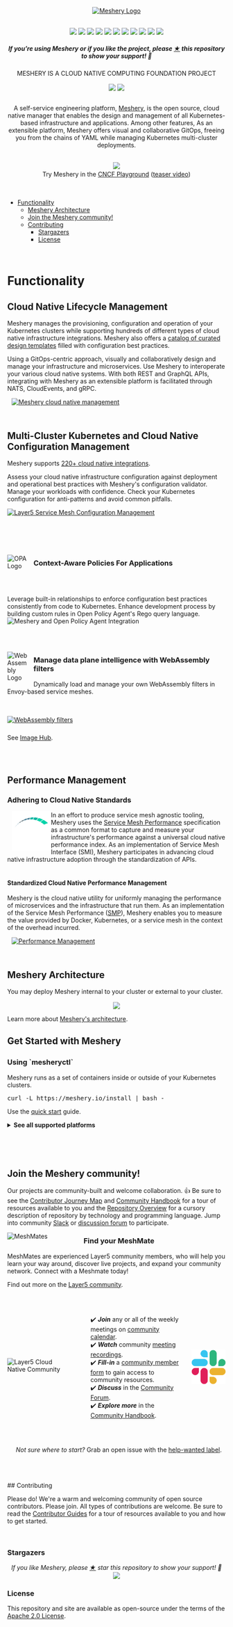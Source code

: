 
<p style="text-align:center;" align="center"><a href="https://layer5.io/meshery"><picture>
 <source media="(prefers-color-scheme: dark)" srcset="https://raw.githubusercontent.com/meshery/meshery/master/.github/assets/images/readme/meshery-logo-light-text-side.svg">
 <source media="(prefers-color-scheme: light)" srcset="https://raw.githubusercontent.com/meshery/meshery/master/.github/assets/images/readme/meshery-logo-dark-text-side.svg">
<img src="https://raw.githubusercontent.com/meshery/meshery/master/.github/assets/images/readme/meshery-logo-dark-text-side.svg"
alt="Meshery Logo" width="70%" /></picture></a><br /><br /></p>
<p align="center">
<a href="https://hub.docker.com/r/layer5/meshery" alt="Docker pulls">
  <img src="https://img.shields.io/docker/pulls/layer5/meshery.svg" /></a>
<a href="https://github.com/issues?q=is%3Aopen+is%3Aissue+archived%3Afalse+org%3Alayer5io+org%3Ameshery+org%3Aservice-mesh-performance+org%3Aservice-mesh-patterns+org%3A+label%3A%22help+wanted%22+" alt="GitHub issues by-label">
  <img src="https://img.shields.io/github/issues/layer5io/meshery/help%20wanted.svg?color=informational" /></a>
<a href="https://github.com/meshery/meshery/blob/master/LICENSE" alt="LICENSE">
  <img src="https://img.shields.io/github/license/meshery/meshery?color=brightgreen" /></a>
<a href="https://artifacthub.io/packages/helm/meshery/meshery" alt="Artifact Hub Meshery">
  <img src="https://img.shields.io/endpoint?color=brightgreen&label=Helm%20Chart&style=plastic&url=https%3A%2F%2Fartifacthub.io%2Fbadge%2Frepository%2Fartifact-hub" /></a>  
<a href="https://goreportcard.com/report/github.com/meshery/meshery" alt="Go Report Card">
  <img src="https://goreportcard.com/badge/github.com/meshery/meshery" /></a>
<a href="https://github.com/meshery/meshery/actions" alt="Build Status">
  <img src="https://img.shields.io/github/actions/workflow/status/meshery/meshery/release-drafter.yml" /></a>
<a href="https://bestpractices.coreinfrastructure.org/projects/3564" alt="CLI Best Practices">
  <img src="https://bestpractices.coreinfrastructure.org/projects/3564/badge" /></a>
<a href="http://discuss.meshery.io" alt="Discuss Users">
  <img src="https://img.shields.io/discourse/users?label=discuss&logo=discourse&server=https%3A%2F%2Fdiscuss.layer5.io" /></a>
<a href="https://slack.meshery.io" alt="Join Slack">
  <img src="https://img.shields.io/badge/Slack-@layer5.svg?logo=slack" /></a>
<a href="https://twitter.com/intent/follow?screen_name=mesheryio" alt="Twitter Follow">
  <img src="https://img.shields.io/twitter/follow/mesheryio.svg?label=Follow+Meshery&style=social" /></a>
<a href="https://github.com/meshery/meshery/releases" alt="Meshery Downloads">
  <img src="https://img.shields.io/github/downloads/meshery/meshery/total" /></a>  
<!-- <a href="https://app.fossa.com/projects/git%2Bgithub.com%2Fmeshery%2Fmeshery?ref=badge_shield" alt="License Scan Report">
  <img src="https://app.fossa.com/api/projects/git%2Bgithub.com%2Fmeshery%2Fmeshery.svg?type=shield"/></a>  
  -->
</p>

<h5><p align="center"><i>If you’re using Meshery or if you like the project, please <a href="https://github.com/meshery/meshery/stargazers">★</a> this repository to show your support! 🤩</i></p></h5>
<p align="center" >
MESHERY IS A CLOUD NATIVE COMPUTING FOUNDATION PROJECT
</p>

<div align="center" width="100%">
<img src=".github/assets/images/readme/cncf-white.svg#gh-dark-mode-only" width="30%" align="center" />
<img src=".github/assets/images/readme/cncf-black.svg#gh-light-mode-only" width="30%" align="center" />
</div>
<br />
<p align="center">
A self-service engineering platform, <a href="https://meshery.io">Meshery</a>, is the open source, cloud native manager that enables the design and management of all Kubernetes-based infrastructure and applications. Among other features,  As an extensible platform, Meshery offers visual and collaborative GitOps, freeing you from the chains of YAML while managing Kubernetes multi-cluster deployments.
</p>
<br />

<!-- [Meshery](https://meshery.io) is the cloud native management plane offering lifecycle, configuration, and performance management of Kubernetes, service meshes, and your workloads. -->
<div align="center" width="100%">
<a href="https://youtu.be/Do7htKrRzDA"><img src="https://play.meshery.io/static/media/meshery-playground-meshmap.5242722a8cd9c3855f42.png" width="800px" /></a>
 <br />Try Meshery in the <a href="https://play.meshery.io">CNCF Playground</a> (<a href="https://youtu.be/Do7htKrRzDA">teaser video</a>)
</div>

<br />
<br />

- [Functionality](#functionality)
  - [Meshery Architecture](#meshery-architecture)
  - [Join the Meshery community!](#join-the-meshery-community)
  - [Contributing](#contributing)
    - [Stargazers](#stargazers)
    - [License](#license)

<!-- <p style="clear:both;">&nbsp;</p>
<a href="https://meshery.io"><picture>
  <source media="(prefers-color-scheme: dark)" srcset="https://raw.githubusercontent.com/meshery/meshery/master/.github/assets/images/readme/meshery-logo-light-text-side.svg">
  <source media="(prefers-color-scheme: light)" srcset="https://raw.githubusercontent.com/meshery/meshery/master/.github/assets/images/readme/meshery-logo-dark-text-side.svg">
  <img alt="Meshery - the Cloud Native Manager" src="https://raw.githubusercontent.com/meshery/meshery/master/.github/assets/images/readme/meshery-logo-dark-text-side.svg" align="left" width="45%">
  </picture></a> 
<a href="https://meshery.io">
<h3 style="margin:auto;"><br /><br />
  <a href="https://docs.google.com/presentation/d/14kxjwYSJ_FyE3K_6CDEd6oq2kqwn0OSE8RDJ4H-KlKU/edit?usp=sharing"><center><i>Project Overview Presentation</i></center></a>
  <br /><br /><br />
</h3> -->
<p style="clear:both;">&nbsp;</p>

# Functionality<a name="functionality"></a>

<p style="clear:both;">
<h2>Cloud Native Lifecycle Management</h2>
Meshery manages the provisioning, configuration and operation of your Kubernetes clusters while supporting hundreds of different types of cloud native infrastructure integrations. Meshery also offers a <a href="https://meshery.io/catalog">catalog of curated design templates</a> filled with configuration best practices.

Using a GitOps-centric approach, visually and collaboratively design and manage your infrastructure and microservices. Use Meshery to interoperate your various cloud native systems. With both REST and GraphQL APIs, integrating with Meshery as an extensible platform is facilitated through NATS, CloudEvents, and gRPC.

<a href="https://www.youtube.com/watch?v=034nVaQUyME"><img alt="Meshery cloud native management" src="https://raw.githubusercontent.com/meshery/meshery/master/.github/assets/images/readme/meshmap.gif"  style="margin-left:10px; margin-bottom:10px;" width="100%" align="center" /></a>
<br /><br />
</p>

<p style="clear:both;">
 
<h2>Multi-Cluster Kubernetes and Cloud Native Configuration Management</h2>
<p>Meshery supports <a href="https://meshery.io/integrations">220+ cloud native integrations</a>.</p>

<!-- 
<h3><a name="iac"></a>Supported Cloud Native Infrastructure and Applications</h3>

<details>
  <summary><strong>See all of Meshery's pluggable adapters</strong></summary>
<div class="container flex">
  <div class="text editable">
    <p>Meshery adapters provision, configure, and manage their respective cloud native infrastructure.
      <table class="adapters">
        <thead style="display:none;">
          <th>Status</th>
          <th>Adapter</th>
        </thead>
        <tbody>
        <tr>
          <td style="width:30%" rowspan="11" class="stable-adapters">stable</td>
        </tr>
        <tr>
          <td><a href="https://github.com/layer5io/meshery-istio">
            <img src='https://docs.meshery.io/assets/img/service-meshes/istio.svg' alt='Meshery Adapter for Istio Service Mesh' align="middle" hspace="10px" vspace="5px" height="30px" /> Meshery adapter for Istio</a>
          </td>
        </tr>
        <tr>
          <td><a href="https://github.com/layer5io/meshery-linkerd">
            <img src='https://docs.meshery.io/assets/img/service-meshes/linkerd.svg' alt='Linkerd' align="middle" hspace="5px" vspace="5px" height="30px" width="30px" /> Meshery adapter for Linkerd</a>
          </td>
        </tr>
        <tr>
          <td><a href="https://github.com/meshery/meshery-cilium">
            <img src='https://docs.meshery.io/assets/img/service-meshes/cilium.svg' alt='Cilium Service mesh' align="middle" hspace="5px" vspace="5px" height="30px" width="30px" />Meshery Adapter for Cilium Service Mesh</a>
          </td>
        </tr>
        <tr>
          <td><a href="https://github.com/layer5io/meshery-consul">
            <img src='https://docs.meshery.io/assets/img/service-meshes/consul.svg' alt='Consul Connect' align="middle" hspace="5px" vspace="5px" height="30px" width="30px" /> Meshery adapter for Consul</a>
          </td>
        </tr>
        <tr>
          <td><a href="https://github.com/layer5io/meshery-octarine">
            <img src='https://docs.meshery.io/assets/img/service-meshes/octarine.svg' alt='Octarine Service Mesh' align="middle" hspace="5px" vspace="5px" height="30px" width="30px" />Meshery adapter for Octarine**</a>
          </td>
        </tr>
        <tr>
          <td><a href="https://github.com/layer5io/meshery-nsm">
            <img src='https://docs.meshery.io/assets/img/service-meshes/nsm.svg' alt='Network Mesh' align="middle" hspace="5px" vspace="5px" height="30px" width="30px" />Meshery adapter for Network Service Mesh</a>
          </td>
        </tr>
         <tr>
           <td><a href="https://github.com/layer5io/meshery-kuma">
             <img src='https://docs.meshery.io/assets/img/service-meshes/kuma.svg' alt='Kuma Service Mesh' align="middle" hspace="5px" vspace="5px" height="30px" width="30px" />Meshery adapter for Kuma</a>
           </td>
        </tr>
          <tr>
          <td><a href="https://github.com/layer5io/meshery-osm">
            <img src='https://docs.meshery.io/assets/img/service-meshes/osm.svg' alt='Open Service Mesh' align="middle" hspace="5px" vspace="5px" height="30px" width="30px" />Meshery adapter for Open Service Mesh</a>
          </td>
        </tr>
        <tr>
          <td><a href="https://github.com/layer5io/meshery-traefik-mesh">
            <img src='https://docs.meshery.io/assets/img/service-meshes/traefik-mesh.svg' alt='Traefik Service Mesh' align="middle" hspace="5px" vspace="5px" height="30px" width="30px" />Meshery adapter for Traefik Mesh</a>
          </td>
        </tr>
        <tr>
          <td><a href="https://github.com/meshery/meshery-nginx-sm">
            <img src='https://docs.meshery.io/assets/img/service-meshes/nginx-sm.svg' alt='NGINX Service Mesh' align="middle" hspace="5px" vspace="5px" height="30px" width="30px" />Meshery adapter for NGINX Service Mesh</a>
          </td>
        </tr>          
        <tr><td colspan="2" class="stable-adapters"></td></tr>
        <tr>
          <td rowspan="3" class="beta-adapters">beta</td>
        </tr>
         <tr>
          <td><a href="https://github.com/layer5io/meshery-cpx">
            <img src='https://docs.meshery.io/assets/img/service-meshes/citrix.svg' alt='Citrix CPX Service Mesh' align="middle" hspace="5px" vspace="5px" height="30px" width="30px" />Meshery adapter for Citrix CPX**</a>
          </td>
        </tr>
        <tr>
          <td><a href="https://github.com/meshery/meshery-app-mesh">
            <img src='https://docs.meshery.io/assets/img/service-meshes/app-mesh.svg' alt='AWS App Mesh Service Mesh' align="middle" hspace="5px" vspace="5px" height="30px" width="30px" />Meshery adapter for App Mesh</a>
          </td>
        </tr>
        <tr><td colspan="2" class="beta-adapters"></td></tr>
        <tr>
          <td rowspan="3" class="alpha-adapters">alpha</td>
        </tr>
        <tr>
          <td><a href="https://github.com/meshery/meshery-tanzu-sm">
            <img src='https://docs.meshery.io/assets/img/service-meshes/tanzu.svg' alt='Tanzu Service Mesh' align="middle" hspace="5px" vspace="5px" height="30px" width="30px" />Meshery adapter for Tanzu SM</a>
          </td>
        </tr>
        <tr><td colspan="2" class="alpha-adapters"></td></tr>
        </tbody>
    </table>
   ** Deprecated
  </p>
 </div>
</div>
</details>
<p style="clear:both;">&nbsp;</p> -->

Assess your cloud native infrastructure configuration against deployment and operational best practices with Meshery's configuration validator. Manage your workloads with confidence. Check your Kubernetes configuration for anti-patterns and avoid common pitfalls.

<a href="https://docs.meshery.io/assets/img/readme/meshery_lifecycle_management.png"><img alt="Layer5 Service Mesh Configuration Management" src="https://docs.meshery.io/assets/img/readme/meshery_lifecycle_management.png"  style="margin-right:10px;margin-bottom:10px;" width="100%" align="center"/></a>
<br /><br />

</p>
<br /><br />
<p style="clear:both;">

<img alt="OPA Logo" src=".github/assets/images/readme/opa-logo.svg" style="margin-right:10px;" width="10%" align="left" />
<h3>Context-Aware Policies For Applications</h3>
<br /><br />
<p>Leverage built-in relationships to enforce configuration best practices consistently from code to Kubernetes. Enhance development process by building custom rules in Open Policy Agent's Rego query language.
<img alt="Meshery and Open Policy Agent Integration" src=".github/assets/images/readme/meshery-policies-2.png" style="margin-right:10px;" width="70%" />
</p>
<br /><br />
<p style="clear:both;">

<img alt="WebAssembly Logo" src="https://docs.meshery.io/assets/img/readme/webassembly_logo.svg" style="margin-right:10px;" width="10%" align="left" />
<h3> Manage data plane intelligence with WebAssembly filters </h3>
<p>Dynamically load and manage your own WebAssembly filters in Envoy-based service meshes.</p>
<br /><br />
<a href=".github/assets/images/readme/meshery-wasm.png"><img alt="WebAssembly filters" src=".github/assets/images/readme/meshery-wasm.png"  style="margin-right:10px; margin-bottom:10px;" width="70%" /></a>
<p>See <a href="https://github.com/layer5io/image-hub">Image Hub</a>.</p>
</p>
<br /><br />

<h2>Performance Management</h2>

<h3>Adhering to Cloud Native Standards</h3>

<picture align="left">
  <source media="(prefers-color-scheme: dark)" srcset="https://raw.githubusercontent.com/layer5io/layer5/master/src/assets/images/service-mesh-performance/stacked/smp-light-text.svg"  width="18%" align="left" style="margin-left:10px;" />
  <img alt="Shows an illustrated light mode meshery logo in light color mode and a dark mode meshery logo dark color mode." src="https://raw.githubusercontent.com/layer5io/layer5/master/src/assets/images/service-mesh-performance/stacked/smp-light-text.svg" width="18%" align="left" style="margin-left:10px;" />
</picture>

In an effort to produce service mesh agnostic tooling, Meshery uses the <a href="https://smp-spec.io">Service Mesh Performance</a> specification as a common format to capture and measure your infrastructure's performance against a universal cloud native performance index. As an implementation of Service Mesh Interface (SMI), Meshery participates in advancing cloud native infrastructure adoption through the standardization of APIs.
<br /><br />
<p style="clear:both;">

<!-- <a href="https://raw.githubusercontent.com/layer5io/meshery/master/assets/img/readme/Meshery-Grafana-Charts.png"><img alt="Meshery Grafana Boards" src="https://docs.meshery.io/assets/img/readme/Meshery-Grafana-Charts.png" style="padding-top:10px;margin-left:10px;" width="45%" align="right" /></a> -->

<h4>Standardized Cloud Native Performance Management</h4>

Meshery is the cloud native utility for uniformly managing the performance of microservices and the infrastructure that run them. As an implementation of the Service Mesh Performance ([SMP](https://smp-spec.io/)), Meshery enables you to measure the value provided by Docker, Kubernetes, or a service mesh in the context of the overhead incurred.

<a href="https://raw.githubusercontent.com/meshery/meshery/master/.github/assets/images/smp/service-mesh-performance-example.gif"><img alt="Performance Management" src="https://raw.githubusercontent.com/meshery/meshery/master/.github/assets/images/smp/service-mesh-performance-example.gif" style="margin-left:10px;margin-bottom:10px;" width="100%" align="center" /></a>
<br /><br />

</p>

## Meshery Architecture

You may deploy Meshery internal to your cluster or external to your cluster.

<p align="center"><a href="https://raw.githubusercontent.com/meshery/meshery/master/docs/assets/img/architecture/Meshery-client-architecture.svg"><img src="https://docs.meshery.io/assets/img/readme/Meshery-client-architecture.svg" width="90%" align="center" /></a></p>
Learn more about <a href="https://docs.meshery.io/architecture">Meshery's architecture</a>.
<h2><a name="running"></a>Get Started with Meshery</h2>
<p style="clear:both;"></p>
<!-- <img alt="Control Kubernetes and your workloads with mesheryctl" src=".github/assets/images/readme/mesheryctl.png"  style="margin-left:10px; margin-bottom:10px;" width="50%" align="right" /> -->
<h3>Using `mesheryctl`</h3>
<p>Meshery runs as a set of containers inside or outside of your Kubernetes clusters.</p>
<pre>curl -L https://meshery.io/install | bash -</pre>
<p>Use the <a href="https://docs.meshery.io/installation/quick-start">quick start</a> guide.</p>
<details>
  <summary><strong>See all supported platforms</strong></summary>

See the [getting started](https://meshery.io/#getting-started) section to quickly deploy Meshery on any of these supported platforms:
| Platform                                                                                                                                                                                                                             | Supported?  |
| ------------------------------------------------------------------------------------------------------------------------------------------------------------------------------------------------------------------------------------ | :---------: |
| <img src="https://docs.meshery.io/assets/img/platforms/docker.svg" width="20" height="20" vertical-align="middle" /> [Docker](https://docs.meshery.io/installation/docker)                                                 |     ✔️      |
| &nbsp;&nbsp;&nbsp; <img src="https://docs.meshery.io/assets/img/platforms/docker.svg" width="20" height="20" vertical-align="middle" /> [Docker - Docker App](https://docs.meshery.io/installation/docker)                 |     ✔️      |
| &nbsp;&nbsp;&nbsp; <img src="https://docs.meshery.io/assets/img/platforms/docker.svg" width="20" height="20" vertical-align="middle" /> [Docker - Docker Extension](https://docs.meshery.io/installation/docker/docker-extensiongit) |     ✔️      |
| <img src="https://docs.meshery.io/assets/img/platforms/kubernetes.svg" width="20" height="20" vertical-align="middle" /> [Kubernetes](https://docs.meshery.io/installation/kubernetes)                                     |     ✔️      |
| &nbsp;&nbsp;&nbsp; <img src="https://docs.meshery.io/assets/img/platforms/aks.svg" width="20" height="20" vertical-align="middle" /> [Kubernetes - AKS](https://docs.meshery.io/installation/kubernetes/aks)                          |     ✔️      |
| &nbsp;&nbsp;&nbsp; <img src="https://docs.meshery.io/assets/img/platforms/docker.svg" width="20" height="20" vertical-align="middle" /> [Kubernetes - Docker Desktop](https://docs.meshery.io/installation#mac-or-linux)             |     ✔️      |
| &nbsp;&nbsp;&nbsp; <img src="https://docs.meshery.io/assets/img/platforms/eks.png" width="20" height="20" vertical-align="middle" /> [Kubernetes - EKS](https://docs.meshery.io/installation/kubernetes/eks)                          |     ✔️      |
| &nbsp;&nbsp;&nbsp; <img src="https://docs.meshery.io/assets/img/platforms/gke.png" width="20" height="20" vertical-align="middle" /> [Kubernetes - GKE](https://docs.meshery.io/installation/kubernetes/gke)                          |     ✔️      |
| &nbsp;&nbsp;&nbsp; <img src="https://docs.meshery.io/assets/img/platforms/helm.svg" width="20" height="20" vertical-align="middle" /> [Kubernetes - Helm](https://docs.meshery.io/installation/kubernetes/helm)      |     ✔️      |
| &nbsp;&nbsp;&nbsp; <img src="https://docs.meshery.io/assets/img/platforms/kind.png" width="20" height="20" vertical-align="middle" /> [Kubernetes - kind](https://docs.meshery.io/installation/kubernetes/kind)                       |     ✔️      |
| &nbsp;&nbsp;&nbsp; <img src="https://docs.meshery.io/assets/img/platforms/minikube.png" width="20" height="20" vertical-align="middle" /> [Kubernetes - Minikube](https://docs.meshery.io/installation/kubernetes/minikube)           |     ✔️      |
| &nbsp;&nbsp;&nbsp; <img src="https://docs.meshery.io/assets/img/platforms/openshift.svg" width="20" height="20" vertical-align="middle" /> Kubernetes - OpenShift                                                                    | In Progress |
| <img src="https://docs.meshery.io/assets/img/platforms/linux.svg" width="20" height="20" vertical-align="middle" /> [Linux](https://docs.meshery.io/installation#mac-or-linux)                                                       |     ✔️      |
| <img src="https://docs.meshery.io/assets/img/platforms/apple.svg" width="20" height="20" vertical-align="middle" /> [Mac](https://docs.meshery.io/installation#mac-or-linux)                                                         |     ✔️      |
| &nbsp;&nbsp;&nbsp; <img src="https://docs.meshery.io/assets/img/platforms/homebrew.png" width="20" height="20" vertical-align="middle" /> [Mac - Homebrew](https://docs.meshery.io/installation#mac-or-linux)                        |     ✔️      |
| <img src="https://docs.meshery.io/assets/img/platforms/wsl2.png" width="20" height="20" vertical-align="middle" /> [Windows](https://docs.meshery.io/installation#windows)                                                           |     ✔️      |
| &nbsp;&nbsp;&nbsp; [Scoop](https://docs.meshery.io/installation#windows)                                                                                                                                                             |     ✔️      |
| &nbsp;&nbsp;&nbsp; <img src="https://docs.meshery.io/assets/img/platforms/wsl2.png" width="20" height="20" vertical-align="middle" /> [WSL2](https://docs.meshery.io/installation/platforms/windows#wsl2)                            |     ✔️      |
| <img src="https://docs.meshery.io/assets/img/platforms/raspberry-pi.png" width="20" height="20" vertical-align="middle" /> Raspberry Pi                                                                                              | In Progress |

[Meshery documentation](https://docs.meshery.io/installation) offers thorough installation guides for your platform of choice.
 </details>
 
<p style="clear:both;">&nbsp;</p>


<div>&nbsp;</div>

## Join the Meshery community!

<a name="contributing"></a><a name="community"></a>
Our projects are community-built and welcome collaboration. 👍 Be sure to see the <a href="https://layer5.io/community/newcomers">Contributor Journey Map</a> and <a href="https://layer5.io/community/handbook">Community Handbook</a> for a tour of resources available to you and the <a href="https://layer5.io/community/handbook/repository-overview">Repository Overview</a> for a cursory description of repository by technology and programming language. Jump into community <a href="https://slack.meshery.io">Slack</a> or <a href="http://discuss.meshery.io">discussion forum</a> to participate.

<p style="clear:both;">
<a href ="https://layer5.io/community"><img alt="MeshMates" src=".github/assets/images/readme/layer5-community-sign.png" style="margin-right:36px; margin-bottom:7px;" width="140px" align="left" /></a>
<h3>Find your MeshMate</h3>

<p>MeshMates are experienced Layer5 community members, who will help you learn your way around, discover live projects, and expand your community network. Connect with a Meshmate today!</p>
Find out more on the <a href="https://layer5.io/community#meshmate">Layer5 community</a>. <br />

</p>
<br /><br />
<div style="display: flex; justify-content: center; align-items:center;">
<div>
<a href="https://meshery.io/community"><img alt="Layer5 Cloud Native Community" src="https://docs.meshery.io/assets/img/readme/community.png" width="140px" style="margin-right:36px; margin-bottom:7px;" width="140px" align="left"/></a>
</div>
<div style="width:60%; padding-left: 16px; padding-right: 16px">
<p>
✔️ <em><strong>Join</strong></em> any or all of the weekly meetings on <a href="https://meshery.io/calendar">community calendar</a>.<br />
✔️ <em><strong>Watch</strong></em> community <a href="https://www.youtube.com/playlist?list=PL3A-A6hPO2IMPPqVjuzgqNU5xwnFFn3n0">meeting recordings</a>.<br />
✔️ <em><strong>Fill-in</strong></em> a <a href="https://layer5.io/newcomers">community member form</a> to gain access to community resources.
<br />
✔️ <em><strong>Discuss</strong></em> in the <a href="http://discuss.meshery.io">Community Forum</a>.<br />
✔️ <em><strong>Explore more</strong></em> in the <a href="https://layer5.io/community/handbook">Community Handbook</a>.<br />
</p>
</div><br /><br />
<div>
<a href="https://slack.meshery.io">
<picture>
  <source media="(prefers-color-scheme: dark)" srcset="https://raw.githubusercontent.com/meshery/meshery/master/.github/assets/images/readme/slack.svg"  width="110px" />
  <source media="(prefers-color-scheme: light)" srcset="https://raw.githubusercontent.com/meshery/meshery/master/.github/assets/images/readme/slack.svg" width="110px" />
  <img alt="Shows an illustrated light mode meshery logo in light color mode and a dark mode meshery logo dark color mode." src="https://raw.githubusercontent.com/meshery/meshery/master/.github/assets/images/readme/slack.svg" width="110px" align="left" />
</picture>
</a>
</div>
</div>
<br /><br />
<p align="left">
&nbsp;&nbsp;&nbsp;&nbsp; <i>Not sure where to start?</i> Grab an open issue with the <a href="https://github.com/issues?q=is%3Aopen+is%3Aissue+archived%3Afalse+org%3Alayer5io+org%3Ameshery+org%3Aservice-mesh-performance+org%3Aservice-mesh-patterns+label%3A%22help+wanted%22+">help-wanted label</a>.
</p>
<br /><br />

<div>&nbsp;</div>
## Contributing

Please do! We're a warm and welcoming community of open source contributors. Please join. All types of contributions are welcome. Be sure to read the [Contributor Guides](https://docs.meshery.io/project/contributing) for a tour of resources available to you and how to get started.

<!-- <a href="https://youtu.be/MXQV-i-Hkf8"><img alt="Deploying Linkerd with Meshery" src="https://docs.meshery.io/assets/img/readme/deploying-linkerd-with-meshery.png" width="100%" align="center" /></a> -->

<div>&nbsp;</div>

### Stargazers

<p align="center">
  <i>If you like Meshery, please <a href="../../stargazers">★</a> star this repository to show your support! 🤩</i>
 <br />
<a href="../../stargazers">
 <img align="center" src="https://api.star-history.com/svg?repos=meshery/meshery&type=Date" />
</a></p>

### License

This repository and site are available as open-source under the terms of the [Apache 2.0 License](https://opensource.org/licenses/Apache-2.0).

<!--### Community

See an <a href="https://layer5.io/community/handbook/repository-overview">overview of repositories</a> and projects by tech stack in the <a href="https://layer5.io/community/handbook/">Community Handbook</a>.

## See Meshery in Action

- [DockerCon 2020](https://docker.events.cube365.net/docker/dockercon/content/Videos/63TCCNpzDC7Xxnm8b) | ([video](https://www.youtube.com/watch?v=5BrbbKZOctw&list=PL3A-A6hPO2IN_HSU0pSfijBboiHggs5mC&index=4&t=0s), [deck](https://calcotestudios.com/talks/decks/slides-dockercon-2020-service-meshing-with-docker-desktop-and-webassembly.html))
- [Deploying Linkerd with Meshery](https://youtu.be/MXQV-i-Hkf8)
- [KubeCon EU 2019](https://kccnceu19.sched.com/event/MPf7/service-meshes-at-what-cost-lee-calcote-layer5-girish-ranganathan-solarwinds?iframe=no&w=100%&sidebar=yes&bg=no) | ([video](https://www.youtube.com/watch?v=LxP-yHrKL4M&list=PLYjO73_1efChX9NuRaU7WocTbgrfvCoPE), [deck](https://calcotestudios.com/talks/decks/slides-kubecon-eu-2019-service-meshes-at-what-cost.html))
- Istio Founders Meetup @ KubeCon EU 2019 | [deck](https://calcotestudios.com/talks/decks/slides-istio-meetup-kubecon-eu-2019-istio-at-scale-large-and-small.html)
- [Cloud Native Rejekts EU 2019](https://cfp.cloud-native.rejekts.io/cloud-native-rejekts-eu-2019/speaker/GZQTEM/) | [deck](https://calcotestudios.com/talks/decks/slides-cloud-native-rejekts-2019-evaluating-service-meshes.html)
- [DockerCon 2019 Open Source Summit](https://dockercon19.smarteventscloud.com/connect/sessionDetail.ww?SESSION_ID=309149&tclass=popup#.XJxH-TOcbjI.twitter) | [deck](https://calcotestudios.com/talks/decks/slides-dockercon-2019-establishing-an-open-source-office.html), [video](https://www.docker.com/dockercon/2019-videos?watch=open-source-summit-service-mesh)
- [Container World 2019](https://tmt.knect365.com/container-world/speakers/lee-calcote) | [deck](https://calcotestudios.com/talks/decks/slides-container-world-2019-service-meshes-but-at-what-cost.html)
- [Service Mesh Day](https://servicemeshday.com/schedule.html) | [deck](https://docs.google.com/presentation/d/1HwG03okX3DHgGKbma4PL-MO7Xr9zDrjQgd05PRi9i8E/edit?usp=sharing), [video](https://youtu.be/CFj1O_uyhhs)
- [Innotech San Antonio](https://innotechsanantonio2019.sched.com/event/Lmlb/the-enterprise-path-to-service-mesh-architectures?iframe=no&w=100%&sidebar=yes&bg=no) | [deck](https://calcotestudios.com/talks/decks/slides-innotech-san-antonio-2019-the-enterprise-path-to-service-mesh.html)
- [CNCF Networking WG](https://github.com/cncf/wg-networking) | [deck](https://www.slideshare.net/leecalcote/benchmarking-service-meshes-cncf-networking-wg-141938576), [video](https://www.youtube.com/watch?v=2_JwCc-kLMA&list=PLYjO73_1efChX9NuRaU7WocTbgrfvCoPE)
-->
